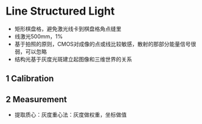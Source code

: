 # Line Structured Light

- 矩形棋盘格，避免激光线卡到棋盘格角点缝里
- 线激光500mm，1%
- 基于拍照的原则，CMOS对成像的点或线比较敏感，散射的那部分能量信号很弱，可以忽略
- 结构光基于灰度光斑建立起图像和三维世界的关系

## 1 Calibration



## 2 Measurement

- 提取质心：灰度重心法：灰度做权重，坐标做值